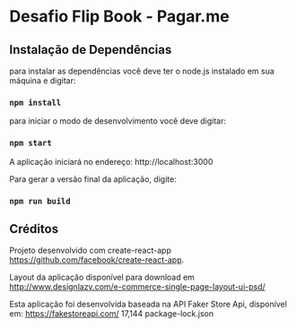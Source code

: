 # Desafio Flip Book - Pagar.me

## Instalação de Dependências

para instalar as dependências você deve ter o node.js instalado em sua máquina e digitar:

### `npm install`

para iniciar o modo de desenvolvimento você deve digitar:

### `npm start`

A aplicação iniciará no endereço: http://localhost:3000

Para gerar a versão final da aplicação, digite:

### `npm run build`

## Créditos

Projeto desenvolvido com create-react-app https://github.com/facebook/create-react-app.

Layout da aplicação disponível para download em http://www.designlazy.com/e-commerce-single-page-layout-ui-psd/

Esta aplicação foi desenvolvida baseada na API Faker Store Api, disponível em: https://fakestoreapi.com/
17,144 package-lock.json
